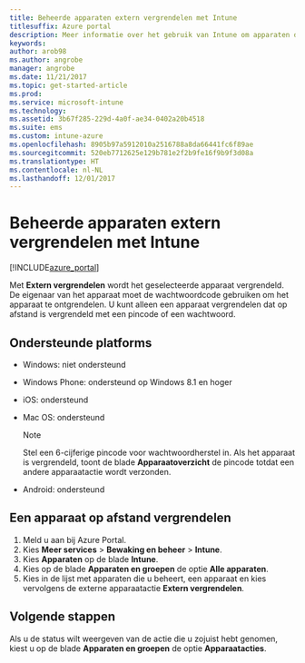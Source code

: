 ```yaml
---
title: Beheerde apparaten extern vergrendelen met Intune
titlesuffix: Azure portal
description: Meer informatie over het gebruik van Intune om apparaten die u beheert, op afstand te vergrendelen.
keywords: 
author: arob98
ms.author: angrobe
manager: angrobe
ms.date: 11/21/2017
ms.topic: get-started-article
ms.prod: 
ms.service: microsoft-intune
ms.technology: 
ms.assetid: 3b67f285-229d-4a0f-ae34-0402a20b4518
ms.suite: ems
ms.custom: intune-azure
ms.openlocfilehash: 8905b97a5912010a2516788a8da66441fc6f89ae
ms.sourcegitcommit: 520eb7712625e129b781e2f2b9fe16f9b9f3d08a
ms.translationtype: HT
ms.contentlocale: nl-NL
ms.lasthandoff: 12/01/2017
---
```

# <a name="remotely-lock-managed-devices-with-intune"></a>Beheerde apparaten extern vergrendelen met Intune


[!INCLUDE[azure_portal](./includes/azure_portal.md)]

Met **Extern vergrendelen** wordt het geselecteerde apparaat vergrendeld. De eigenaar van het apparaat moet de wachtwoordcode gebruiken om het apparaat te ontgrendelen. U kunt alleen een apparaat vergrendelen dat op afstand is vergrendeld met een pincode of een wachtwoord.

## <a name="supported-platforms"></a>Ondersteunde platforms

- Windows: niet ondersteund
- Windows Phone: ondersteund op Windows 8.1 en hoger
- iOS: ondersteund
- Mac OS: ondersteund

    > [!Note]  
    > Stel een 6-cijferige pincode voor wachtwoordherstel in. Als het apparaat is vergrendeld, toont de blade **Apparaatoverzicht** de pincode totdat een andere apparaatactie wordt verzonden.
- Android: ondersteund

## <a name="how-to-remote-lock-a-device"></a>Een apparaat op afstand vergrendelen

1. Meld u aan bij Azure Portal.
2. Kies **Meer services** > **Bewaking en beheer** > **Intune**.
3. Kies **Apparaten** op de blade **Intune**.
4. Kies op de blade **Apparaten en groepen** de optie **Alle apparaten**.
5. Kies in de lijst met apparaten die u beheert, een apparaat en kies vervolgens de externe apparaatactie **Extern vergrendelen**.

## <a name="next-steps"></a>Volgende stappen

Als u de status wilt weergeven van de actie die u zojuist hebt genomen, kiest u op de blade **Apparaten en groepen** de optie **Apparaatacties**.
